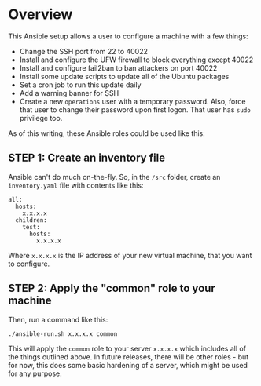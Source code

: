 # Overview

This Ansible setup allows a user to configure a machine with a few things:

- Change the SSH port from 22 to 40022
- Install and configure the UFW firewall to block everything except 40022
- Install and configure fail2ban to ban attackers on port 40022
- Install some update scripts to update all of the Ubuntu packages
- Set a cron job to run this update daily
- Add a warning banner for SSH
- Create a new `operations` user with a temporary password. Also, force that user to change their password upon first logon. That user has `sudo` privilege too.

As of this writing, these Ansible roles could be used like this:

## STEP 1: Create an inventory file

Ansible can't do much on-the-fly. So, in the `/src` folder, create an `inventory.yaml` file with contents like this:

```text
all:
  hosts:
    x.x.x.x
  children:
    test:
      hosts:
        x.x.x.x
```

Where `x.x.x.x` is the IP address of your new virtual machine, that you want to configure. 

## STEP 2: Apply the "common" role to your machine

Then, run a command like this:

```bash
./ansible-run.sh x.x.x.x common
```

This will apply the `common` role to your server `x.x.x.x` which includes all of the things outlined above. In future releases, there will be other roles - but for now, this does some basic hardening of a server, which might be used for any purpose.
